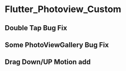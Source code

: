 # Flutter_Photoview_Custom

## Double Tap Bug Fix
## Some PhotoViewGallery Bug Fix
## Drag Down/UP Motion add